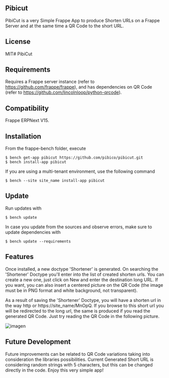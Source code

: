 ## Pibicut

PibiCut is a very Simple Frappe App to produce Shorten URLs on a Frappe Server and at the same time a QR Code to the short URL.

## License

MIT# PibiCut

## Requirements
Requires a Frappe server instance (refer to https://github.com/frappe/frappe), and has dependencies on QR Code (refer to https://github.com/lincolnloop/python-qrcode).

## Compatibility
Frappe ERPNext V15.

## Installation
From the frappe-bench folder, execute
```
$ bench get-app pibicut https://github.com/pibico/pibicut.git
$ bench install-app pibicut
```
If you are using a multi-tenant environment, use the following command
```
$ bench --site site_name install-app pibicut
```

## Update
Run updates with
```
$ bench update
```
In case you update from the sources and observe errors, make sure to update dependencies with
```
$ bench update --requirements
```

## Features
Once installed, a new doctype 'Shortener' is generated. On searching the 'Shortener' Doctype you'll enter into the list of created shorten urls. You can create a new one, just click on New and enter the destination long URL. If you want, you can also insert a centered picture on the QR Code (the image must be in PNG format and white background, not transparent).

As a result of saving the 'Shortener' Doctype, you will have a shorten url in the way http or https://site_name/MnOpQ. If you browse to this short url you will be redirected to the long url, the same is produced if you read the generated QR Code. Just try reading the QR Code in the following picture.

![imagen](https://user-images.githubusercontent.com/69711454/135119978-16015a88-b759-4848-8f58-eda8b05bd4cc.png)

## Future Development
Future improvements can be related to QR Code variations taking into consideration the libraries possibilities. Current Generated Short URL is considering random strings with 5 characters, but this can be changed directly in the code. Enjoy this very simple app! 

